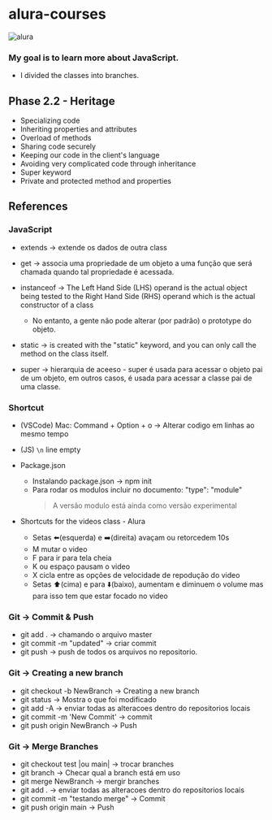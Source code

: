 # alura-courses

![alura](https://lh3.googleusercontent.com/TM-g_2L7u2p99kwg4IQeB-3352WfCq0vKXP4h5cOvISUlNll6-1WHu8t2B0oZdZKjkmp)

### My goal is to learn more about JavaScript. 
- I divided the classes into branches.

## Phase 2.2 - Heritage
  - Specializing code
  - Inheriting properties and attributes
  - Overload of methods
  - Sharing code securely
  - Keeping our code in the client's language
  - Avoiding very complicated code through inheritance
  - Super keyword
  - Private and protected method and properties


## References

### JavaScript 
- extends -> extende os dados de outra class 
- get -> associa uma propriedade de um objeto a uma função que será chamada quando tal propriedade é acessada.

- instanceof -> The Left Hand Side (LHS) operand is the actual object being tested to the Right Hand Side (RHS) operand which is the actual constructor of a class
  - No entanto, a gente não pode alterar (por padrão) o prototype do objeto.
- static -> is created with the "static" keyword, and you can only call the method on the class itself.  
- super ->  hierarquia de aceeso - super é usada para acessar o objeto pai de um objeto, em outros casos, é usada para acessar a classe pai de uma classe.

### Shortcut
- (VSCode) Mac: Command + Option + o -> Alterar codigo em linhas ao mesmo tempo 
- (JS) `\n` line empty 
- Package.json
  - Instalando package.json -> npm init
  - Para rodar os modulos incluir no documento: "type": "module"
     > A versão modulo está ainda como versão experimental

- Shortcuts for the videos class - Alura
  - Setas ⬅️(esquerda) e ➡️(direita) avaçam ou retorcedem 10s
  - M mutar o video
  - F para ir para tela cheia
  - K ou espaço pausam o video
  - X cicla entre as opções de velocidade de repodução do video
  - Setas ⬆️(cima) e para ⬇️(baixo), aumentam e diminuem o volume mas para isso tem que estar focado no video
 
### Git -> Commit & Push
- git add .                           -> chamando o arquivo master
- git commit -m "updated"             -> criar commit
- git push                            -> push de todos os arquivos no repositorio.

### Git -> Creating a new branch
- git checkout -b NewBranch           -> Creating a new branch
- git status                          -> Mostra o que foi modificado 
- git add -A                          -> enviar todas as alteracoes dentro do repositorios locais
- git commit -m 'New Commit'          -> commit 
- git push origin NewBranch           -> Push

### Git -> Merge Branches
- git checkout test |ou main|         -> trocar branches 
- git branch                          -> Checar qual a branch está em uso 
- git merge NewBranch                 -> mergir branches 
- git add .                           -> enviar todas as alteracoes dentro do repositorios locais
- git commit -m "testando merge"      -> Commit
- git push origin main                -> Push
